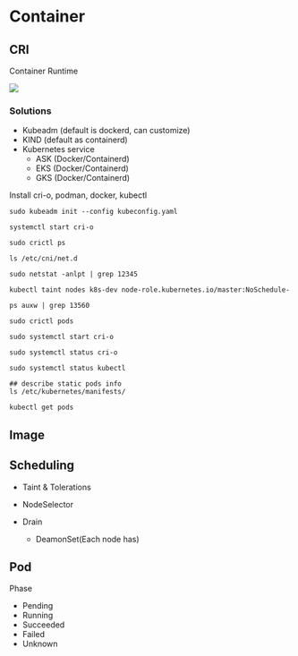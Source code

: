 # Container
## CRI
Container Runtime

<img src="https://github.com/cly1213/K8s_labs/blob/main/image/cri-o.png"/>

### Solutions
  - Kubeadm (default is dockerd, can customize)
  - KIND (default as containerd)
  - Kubernetes service
    - ASK (Docker/Containerd)
    - EKS (Docker/Containerd)
    - GKS (Docker/Containerd)


Install cri-o, podman, docker, kubectl

```
sudo kubeadm init --config kubeconfig.yaml

systemctl start cri-o

sudo crictl ps

ls /etc/cni/net.d

sudo netstat -anlpt | grep 12345

kubectl taint nodes k8s-dev node-role.kubernetes.io/master:NoSchedule-

ps auxw | grep 13560

sudo crictl pods

sudo systemctl start cri-o

sudo systemctl status cri-o

sudo systemctl status kubectl

## describe static pods info
ls /etc/kubernetes/manifests/

kubectl get pods
```

## Image
## Scheduling
  - Taint & Tolerations

  - NodeSelector

  - Drain
    - DeamonSet(Each node has)

## Pod
Phase
  - Pending
  - Running
  - Succeeded
  - Failed
  - Unknown



